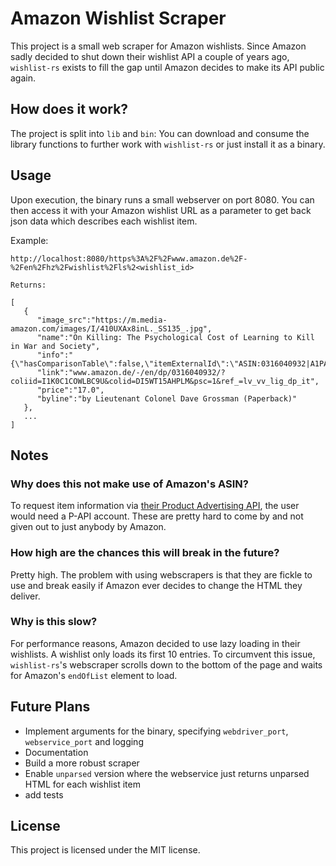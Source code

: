 # Amazon Wishlist Scraper

This project is a small web scraper for Amazon wishlists. Since Amazon sadly decided to shut down their wishlist API a couple of years ago, `wishlist-rs` exists to fill the gap until Amazon decides to make its API public again.

## How does it work?

The project is split into `lib` and `bin`: You can download and consume the library functions to further work with `wishlist-rs` or just install it as a binary. 

## Usage

Upon execution, the binary runs a small webserver on port 8080. You can then access it with your Amazon wishlist URL as a parameter to get back json data which describes each wishlist item. 

Example:
```
http://localhost:8080/https%3A%2F%2Fwww.amazon.de%2F-%2Fen%2Fhz%2Fwishlist%2Fls%2<wishlist_id>

Returns: 

[
   {
      "image_src":"https://m.media-amazon.com/images/I/410UXAx8inL._SS135_.jpg",
      "name":"On Killing: The Psychological Cost of Learning to Kill in War and Society",
      "info":"{\"hasComparisonTable\":false,\"itemExternalId\":\"ASIN:0316040932|A1PA6795UKMFR9\",\"listType\":\"WishList\",\"sid\":\"xxxxxx\"}",
      "link":"www.amazon.de/-/en/dp/0316040932/?coliid=I1K0C1COWLBC9U&colid=DI5WT15AHPLM&psc=1&ref_=lv_vv_lig_dp_it",
      "price":"17.0",
      "byline":"by Lieutenant Colonel Dave Grossman (Paperback)"
   },
   ...
]
```

## Notes

### Why does this not make use of Amazon's ASIN?

To request item information via [their Product Advertising API](https://webservices.amazon.com/paapi5/documentation/get-items.html), the user would need a P-API account. These are pretty hard to come by and not given out to just anybody by Amazon.

### How high are the chances this will break in the future?

Pretty high. The problem with using webscrapers is that they are fickle to use and break easily if Amazon ever decides to change the HTML they deliver.

### Why is this slow?

For performance reasons, Amazon decided to use lazy loading in their wishlists. A wishlist only loads its first 10 entries. To circumvent this issue, `wishlist-rs`'s webscraper scrolls down to the bottom of the page and waits for Amazon's `endOfList` element to load.

## Future Plans

- Implement arguments for the binary, specifying `webdriver_port`, `webservice_port` and logging
- Documentation
- Build a more robust scraper
- Enable `unparsed` version where the webservice just returns unparsed HTML for each wishlist item
- add tests

## License

This project is licensed under the MIT license.